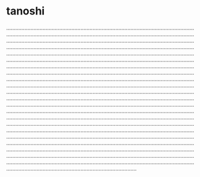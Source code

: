 # tanoshi

..............................................................................................................................................................................................................................................................................................................................................................................................................................................................................................................................................................................................................................................................................................................................................................................................................................................................................................................................................................................................................................................................................................................................................................................................................................................................................................................................................................................................................................................................................................................................................................................................................................................................................................................................................................................................................................................................................................................................................................................................................................................................................................................................................................................................................................................................................................................................................................................................................................................................................................................................................................................................................................................................................................................................................................................................................................................................................................................................